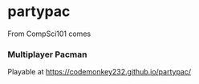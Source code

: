 # partypac
From CompSci101 comes
### Multiplayer Pacman
Playable at https://codemonkey232.github.io/partypac/

